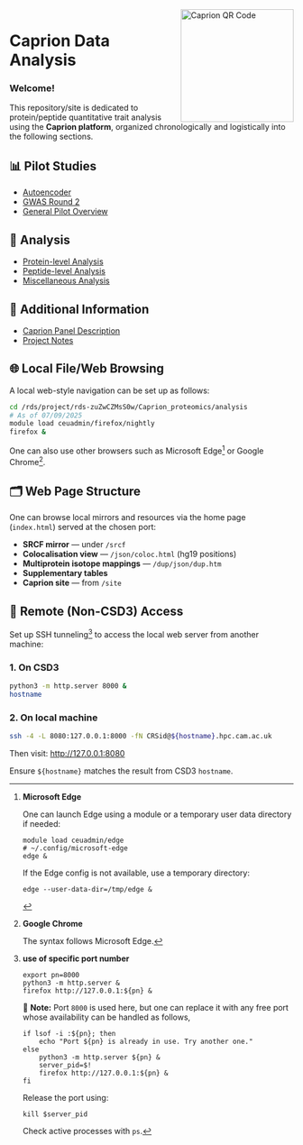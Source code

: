 <a href="https://jinghuazhao.github.io/Caprion/">
  <img src="https://jinghuazhao.github.io/Caprion/qrcode.png" height="200" width="200" align="right" alt="Caprion QR Code">
</a>

# Caprion Data Analysis

### Welcome!

This repository/site is dedicated to protein/peptide quantitative trait analysis using the **Caprion platform**, organized chronologically and logistically into the following sections.

## 📊 Pilot Studies

- [Autoencoder](pilot/autoencoder)
- [GWAS Round 2](pilot/gwas2)
- [General Pilot Overview](pilot)

## 🔬 Analysis

- [Protein-level Analysis](progs)
- [Peptide-level Analysis](peptide_progs)
- [Miscellaneous Analysis](misc)

## 📎 Additional Information

- [Caprion Panel Description](https://jinghuazhao.github.io/pQTLdata/reference/caprion.html)
- [Project Notes](https://jinghuazhao.github.io/Caprion/Notes/)

## 🌐 Local File/Web Browsing

A local web-style navigation can be set up as follows:

```bash
cd /rds/project/rds-zuZwCZMsS0w/Caprion_proteomics/analysis
# As of 07/09/2025
module load ceuadmin/firefox/nightly
firefox &
```

One can also use other browsers such as Microsoft Edge[^edge] or Google Chrome[^chrome].

## 🗂️ Web Page Structure

One can browse local mirrors and resources via the home page (`index.html`) served at the chosen port:

- **SRCF mirror** — under `/srcf`
- **Colocalisation view** — `/json/coloc.html` (hg19 positions)
- **Multiprotein isotope mappings** — `/dup/json/dup.htm`
- **Supplementary tables**
- **Caprion site** — from `/site`

## 🔐 Remote (Non-CSD3) Access

Set up SSH tunneling[^port] to access the local web server from another machine:

### 1. On CSD3

```bash
python3 -m http.server 8000 &
hostname
```

### 2. On **local machine**

```bash
ssh -4 -L 8080:127.0.0.1:8000 -fN CRSid@${hostname}.hpc.cam.ac.uk
```

Then visit: <http://127.0.0.1:8080>

Ensure `${hostname}` matches the result from CSD3 `hostname`.

[^edge]: **Microsoft Edge**

    One can launch Edge using a module or a temporary user data directory if needed:

        module load ceuadmin/edge
        # ~/.config/microsoft-edge
        edge &

    If the Edge config is not available, use a temporary directory:

        edge --user-data-dir=/tmp/edge &

[^chrome]: **Google Chrome**

    The syntax follows Microsoft Edge[^edge].

[^port]: **use of specific port number**

        export pn=8000
        python3 -m http.server &
        firefox http://127.0.0.1:${pn} &

    📌 **Note:** Port `8000` is used here, but one can replace it with any free port whose availability can be handled as follows,

        if lsof -i :${pn}; then
            echo "Port ${pn} is already in use. Try another one."
        else
            python3 -m http.server ${pn} &
            server_pid=$!
            firefox http://127.0.0.1:${pn} &
        fi

    Release the port using:

        kill $server_pid

    Check active processes with `ps`.
